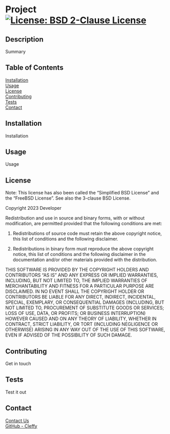 # Project [![License: BSD 2-Clause License](https://img.shields.io/badge/License-BSD_2--Clause-orange.svg)](https://opensource.org/licenses/BSD-2-Clause)
  ## Description
  Summary  
  ## Table of Contents
  [Installation](#Installation)  
  [Usage](#Usage)  
  [License](#License)  
  [Contributing](#Contributing)  
  [Tests](#Tests)  
  [Contact](#Contact)  
  ## <div id="Installation">Installation</div>
  Installation  
  ## <div id="Usage">Usage</div>
  Usage  
  ## <div id="License">License</div>
  
Note: This license has also been called the “Simplified BSD License” and the “FreeBSD License”. See also the 3-clause BSD License.

Copyright 2023 Developer

Redistribution and use in source and binary forms, with or without modification, are permitted provided that the following conditions are met:

1. Redistributions of source code must retain the above copyright notice, this list of conditions and the following disclaimer.

2. Redistributions in binary form must reproduce the above copyright notice, this list of conditions and the following disclaimer in the documentation and/or other materials provided with the distribution.

THIS SOFTWARE IS PROVIDED BY THE COPYRIGHT HOLDERS AND CONTRIBUTORS “AS IS” AND ANY EXPRESS OR IMPLIED WARRANTIES, INCLUDING, BUT NOT LIMITED TO, THE IMPLIED WARRANTIES OF MERCHANTABILITY AND FITNESS FOR A PARTICULAR PURPOSE ARE DISCLAIMED. IN NO EVENT SHALL THE COPYRIGHT HOLDER OR CONTRIBUTORS BE LIABLE FOR ANY DIRECT, INDIRECT, INCIDENTAL, SPECIAL, EXEMPLARY, OR CONSEQUENTIAL DAMAGES (INCLUDING, BUT NOT LIMITED TO, PROCUREMENT OF SUBSTITUTE GOODS OR SERVICES; LOSS OF USE, DATA, OR PROFITS; OR BUSINESS INTERRUPTION) HOWEVER CAUSED AND ON ANY THEORY OF LIABILITY, WHETHER IN CONTRACT, STRICT LIABILITY, OR TORT (INCLUDING NEGLIGENCE OR OTHERWISE) ARISING IN ANY WAY OUT OF THE USE OF THIS SOFTWARE, EVEN IF ADVISED OF THE POSSIBILITY OF SUCH DAMAGE.  
  ## <div id="Contributing">Contributing</div>
  Get in touch  
  ## <div id="Tests">Tests</div>
  Test it out  
  ## <div id="Contact">Contact</div>
  [Contact Us](mailto:falchard@live.com)  
  [GitHub - Cleffy](https://github.com/Cleffy/)  
  